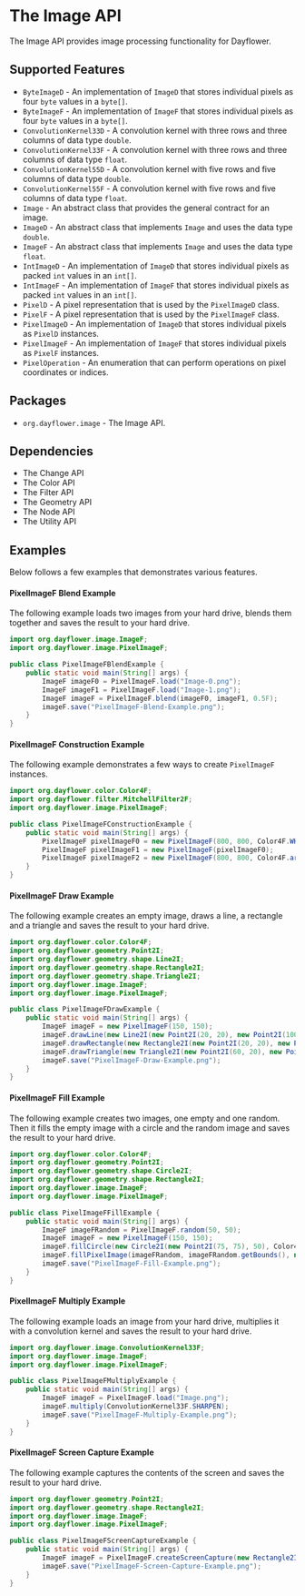 The Image API
=============
The Image API provides image processing functionality for Dayflower.

Supported Features
------------------
* `ByteImageD` - An implementation of `ImageD` that stores individual pixels as four `byte` values in a `byte[]`.
* `ByteImageF` - An implementation of `ImageF` that stores individual pixels as four `byte` values in a `byte[]`.
* `ConvolutionKernel33D` - A convolution kernel with three rows and three columns of data type `double`.
* `ConvolutionKernel33F` - A convolution kernel with three rows and three columns of data type `float`.
* `ConvolutionKernel55D` - A convolution kernel with five rows and five columns of data type `double`.
* `ConvolutionKernel55F` - A convolution kernel with five rows and five columns of data type `float`.
* `Image` - An abstract class that provides the general contract for an image.
* `ImageD` - An abstract class that implements `Image` and uses the data type `double`.
* `ImageF` - An abstract class that implements `Image` and uses the data type `float`.
* `IntImageD` - An implementation of `ImageD` that stores individual pixels as packed `int` values in an `int[]`.
* `IntImageF` - An implementation of `ImageF` that stores individual pixels as packed `int` values in an `int[]`.
* `PixelD` - A pixel representation that is used by the `PixelImageD` class.
* `PixelF` - A pixel representation that is used by the `PixelImageF` class.
* `PixelImageD` - An implementation of `ImageD` that stores individual pixels as `PixelD` instances.
* `PixelImageF` - An implementation of `ImageF` that stores individual pixels as `PixelF` instances.
* `PixelOperation` - An enumeration that can perform operations on pixel coordinates or indices.

Packages
--------
* `org.dayflower.image` - The Image API.

Dependencies
------------
* The Change API
* The Color API
* The Filter API
* The Geometry API
* The Node API
* The Utility API

Examples
--------
Below follows a few examples that demonstrates various features.

#### PixelImageF Blend Example
The following example loads two images from your hard drive, blends them together and saves the result to your hard drive.
```java
import org.dayflower.image.ImageF;
import org.dayflower.image.PixelImageF;

public class PixelImageFBlendExample {
    public static void main(String[] args) {
        ImageF imageF0 = PixelImageF.load("Image-0.png");
        ImageF imageF1 = PixelImageF.load("Image-1.png");
        ImageF imageF = PixelImageF.blend(imageF0, imageF1, 0.5F);
        imageF.save("PixelImageF-Blend-Example.png");
    }
}
```

#### PixelImageF Construction Example
The following example demonstrates a few ways to create `PixelImageF` instances.
```java
import org.dayflower.color.Color4F;
import org.dayflower.filter.MitchellFilter2F;
import org.dayflower.image.PixelImageF;

public class PixelImageFConstructionExample {
    public static void main(String[] args) {
        PixelImageF pixelImageF0 = new PixelImageF(800, 800, Color4F.WHITE, new MitchellFilter2F());
        PixelImageF pixelImageF1 = new PixelImageF(pixelImageF0);
        PixelImageF pixelImageF2 = new PixelImageF(800, 800, Color4F.arrayRead(pixelImageF1.toIntArray()));
    }
}
```

#### PixelImageF Draw Example
The following example creates an empty image, draws a line, a rectangle and a triangle and saves the result to your hard drive.
```java
import org.dayflower.color.Color4F;
import org.dayflower.geometry.Point2I;
import org.dayflower.geometry.shape.Line2I;
import org.dayflower.geometry.shape.Rectangle2I;
import org.dayflower.geometry.shape.Triangle2I;
import org.dayflower.image.ImageF;
import org.dayflower.image.PixelImageF;

public class PixelImageFDrawExample {
    public static void main(String[] args) {
        ImageF imageF = new PixelImageF(150, 150);
        imageF.drawLine(new Line2I(new Point2I(20, 20), new Point2I(100, 100)), Color4F.RED);
        imageF.drawRectangle(new Rectangle2I(new Point2I(20, 20), new Point2I(100, 100)), Color4F.RED);
        imageF.drawTriangle(new Triangle2I(new Point2I(60, 20), new Point2I(100, 100), new Point2I(20, 100)), Color4F.RED);
        imageF.save("PixelImageF-Draw-Example.png");
    }
}
```

#### PixelImageF Fill Example
The following example creates two images, one empty and one random. Then it fills the empty image with a circle and the random image and saves the result to your hard drive.
```java
import org.dayflower.color.Color4F;
import org.dayflower.geometry.Point2I;
import org.dayflower.geometry.shape.Circle2I;
import org.dayflower.geometry.shape.Rectangle2I;
import org.dayflower.image.ImageF;
import org.dayflower.image.PixelImageF;

public class PixelImageFFillExample {
    public static void main(String[] args) {
        ImageF imageFRandom = PixelImageF.random(50, 50);
        ImageF imageF = new PixelImageF(150, 150);
        imageF.fillCircle(new Circle2I(new Point2I(75, 75), 50), Color4F.RED);
        imageF.fillPixelImage(imageFRandom, imageFRandom.getBounds(), new Rectangle2I(new Point2I(50, 50), new Point2I(100, 100)));
        imageF.save("PixelImageF-Fill-Example.png");
    }
}
```

#### PixelImageF Multiply Example
The following example loads an image from your hard drive, multiplies it with a convolution kernel and saves the result to your hard drive.
```java
import org.dayflower.image.ConvolutionKernel33F;
import org.dayflower.image.ImageF;
import org.dayflower.image.PixelImageF;

public class PixelImageFMultiplyExample {
    public static void main(String[] args) {
        ImageF imageF = PixelImageF.load("Image.png");
        imageF.multiply(ConvolutionKernel33F.SHARPEN);
        imageF.save("PixelImageF-Multiply-Example.png");
    }
}
```

#### PixelImageF Screen Capture Example
The following example captures the contents of the screen and saves the result to your hard drive.
```java
import org.dayflower.geometry.Point2I;
import org.dayflower.geometry.shape.Rectangle2I;
import org.dayflower.image.ImageF;
import org.dayflower.image.PixelImageF;

public class PixelImageFScreenCaptureExample {
    public static void main(String[] args) {
        ImageF imageF = PixelImageF.createScreenCapture(new Rectangle2I(new Point2I(100, 100), new Point2I(200, 200)));
        imageF.save("PixelImageF-Screen-Capture-Example.png");
    }
}
```